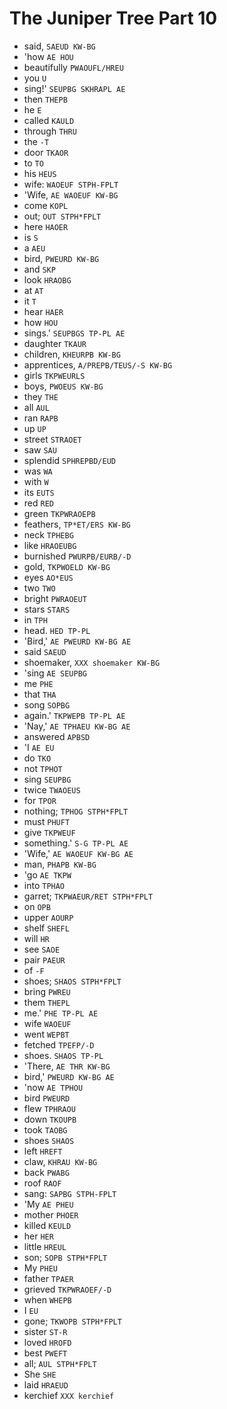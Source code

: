 # The Juniper Tree Part 10

* said, `SAEUD KW-BG`
* 'how `AE HOU`
* beautifully `PWAOUFL/HREU`
* you `U`
* sing!' `SEUPBG SKHRAPL AE`
* then `THEPB`
* he `E`
* called `KAULD`
* through `THRU`
* the `-T`
* door `TKAOR`
* to `TO`
* his `HEUS`
* wife: `WAOEUF STPH-FPLT`
* 'Wife, `AE WAOEUF KW-BG`
* come `KOPL`
* out; `OUT STPH*FPLT`
* here `HAOER`
* is `S`
* a `AEU`
* bird, `PWEURD KW-BG`
* and `SKP`
* look `HRAOBG`
* at `AT`
* it `T`
* hear `HAER`
* how `HOU`
* sings.' `SEUPBGS TP-PL AE`
* daughter `TKAUR`
* children, `KHEURPB KW-BG`
* apprentices, `A/PREPB/TEUS/-S KW-BG`
* girls `TKPWEURLS`
* boys, `PWOEUS KW-BG`
* they `THE`
* all `AUL`
* ran `RAPB`
* up `UP`
* street `STRAOET`
* saw `SAU`
* splendid `SPHREPBD/EUD`
* was `WA`
* with `W`
* its `EUTS`
* red `RED`
* green `TKPWRAOEPB`
* feathers, `TP*ET/ERS KW-BG`
* neck `TPHEBG`
* like `HRAOEUBG`
* burnished `PWURPB/EURB/-D`
* gold, `TKPWOELD KW-BG`
* eyes `AO*EUS`
* two `TWO`
* bright `PWRAOEUT`
* stars `STARS`
* in `TPH`
* head. `HED TP-PL`
* 'Bird,' `AE PWEURD KW-BG AE`
* said `SAEUD`
* shoemaker, `XXX shoemaker KW-BG`
* 'sing `AE SEUPBG`
* me `PHE`
* that `THA`
* song `SOPBG`
* again.' `TKPWEPB TP-PL AE`
* 'Nay,' `AE TPHAEU KW-BG AE`
* answered `APBSD`
* 'I `AE EU`
* do `TKO`
* not `TPHOT`
* sing `SEUPBG`
* twice `TWAOEUS`
* for `TPOR`
* nothing; `TPHOG STPH*FPLT`
* must `PHUFT`
* give `TKPWEUF`
* something.' `S-G TP-PL AE`
* 'Wife,' `AE WAOEUF KW-BG AE`
* man, `PHAPB KW-BG`
* 'go `AE TKPW`
* into `TPHAO`
* garret; `TKPWAEUR/RET STPH*FPLT`
* on `OPB`
* upper `AOURP`
* shelf `SHEFL`
* will `HR`
* see `SAOE`
* pair `PAEUR`
* of `-F`
* shoes; `SHAOS STPH*FPLT`
* bring `PWREU`
* them `THEPL`
* me.' `PHE TP-PL AE`
* wife `WAOEUF`
* went `WEPBT`
* fetched `TPEFP/-D`
* shoes. `SHAOS TP-PL`
* 'There, `AE THR KW-BG`
* bird,' `PWEURD KW-BG AE`
* 'now `AE TPHOU`
* bird `PWEURD`
* flew `TPHRAOU`
* down `TKOUPB`
* took `TAOBG`
* shoes `SHAOS`
* left `HREFT`
* claw, `KHRAU KW-BG`
* back `PWABG`
* roof `RAOF`
* sang: `SAPBG STPH-FPLT`
* 'My `AE PHEU`
* mother `PHOER`
* killed `KEULD`
* her `HER`
* little `HREUL`
* son; `SOPB STPH*FPLT`
* My `PHEU`
* father `TPAER`
* grieved `TKPWRAOEF/-D`
* when `WHEPB`
* I `EU`
* gone; `TKWOPB STPH*FPLT`
* sister `ST-R`
* loved `HROFD`
* best `PWEFT`
* all; `AUL STPH*FPLT`
* She `SHE`
* laid `HRAEUD`
* kerchief `XXX kerchief`
